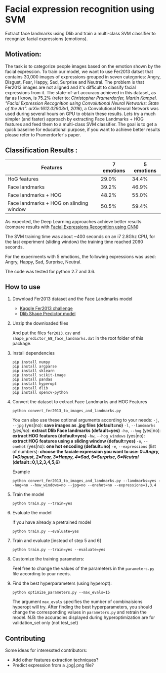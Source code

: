 # Facial expression recognition using SVM

Extract face landmarks using Dlib and train a multi-class SVM classifier to recognize facial expressions (emotions).


## Motivation:

The task is to categorize people images based on the emotion shown by the facial expression. 
To train our model, we want to use Fer2013 datset that contains 30,000 images of expressions grouped in seven categories: Angry, Disgust, Fear, Happy, Sad, Surprise and Neutral.
The problem is that Fer2013 images are not aligned and it's difficult to classify facial expressions from it.
The state-of-art accuracy achieved in this dataset, as far as I know, is 75.2% (refer to: *Christopher Pramerdorfer, Martin Kampel. "Facial Expression Recognition using Convolutional Neural Networks: State of the Art". arXiv:1612.02903v1, 2016*), a Convolutional Neural Network was used during several hours on GPU to obtain these results.
Lets try a much simpler (and faster) approach by extracting Face Landmarks + HOG features and feed them to a multi-class SVM classifier. The goal is to get a quick baseline for educational purpose, if you want to achieve better results please refer to Pramerdorfer's paper. 


## Classification Results :

|       Features                          |  7 emotions   |   5 emotions   |
|-----------------------------------------|---------------|----------------|
| HoG features                            |     29.0%     |      34.4%     |
| Face landmarks                          |     39.2%     |      46.9%     |
| Face landmarks + HOG                    |     48.2%     |      55.0%     |
| Face landmarks + HOG on slinding window |     50.5%     |      59.4%     |

As expected, the Deep Learning approaches achieve better results (compare results with [Facial Expressions Recognition using CNN](https://github.com/amineHorseman/facial-expression-recognition-using-cnn))

The SVM training time was about ~400 seconds on an i7 2.8Ghz CPU, for the last experiment (sliding window) the training time reached 2060 seconds.

For the experiments with 5 emotions, the following expressions was used: Angry, Happy, Sad, Surprise, Neutral.

The code was tested for python 2.7 and 3.6.

## How to use

1. Download Fer2013 dataset and the Face Landmarks model

    - [Kaggle Fer2013 challenge](https://www.kaggle.com/c/challenges-in-representation-learning-facial-expression-recognition-challenge/data)
    - [Dlib Shape Predictor model](http://dlib.net/files/shape_predictor_68_face_landmarks.dat.bz2)

2. Unzip the downloaded files

    And put the files `fer2013.csv` and `shape_predictor_68_face_landmarks.dat` in the root folder of this package.

3. Install dependencies

    ```
    pip install numpy
    pip install argparse
    pip install sklearn
    pip install scikit-image
    pip install pandas
    pip install hyperopt
    pip install dlib
    pip install opencv-python
    ```

4. Convert the dataset to extract Face Landmarks and HOG Features

    ```
    python convert_fer2013_to_images_and_landmarks.py
    ```

    You can also use these optional arguments according to your needs:
    `-j`, `--jpg` (yes|no): **save images as .jpg files (default=no)**
    `-l`, `--landmarks` *(yes|no)*: **extract Dlib Face landmarks (default=yes)**
    `-ho`, `--hog` (yes|no): **extract HOG features (default=yes)**
    `-hw`, `--hog_windows` (yes|no): **extract HOG features using a sliding window (default=yes)**
    `-o`, `--onehot` (yes|no): **one hot encoding (default=no)**
    `-e`, `--expressions` (list of numbers): **choose the faciale expression you want to use: *0=Angry, 1=Disgust, 2=Fear, 3=Happy, 4=Sad, 5=Surprise, 6=Neutral* (default=0,1,2,3,4,5,6)**

    Example
    ```
    python convert_fer2013_to_images_and_landmarks.py --landmarks=yes --hog=no --how_windows=no --jpg=no --onehot=no --expressions=1,3,4
    ```

5. Train the model

    ```
    python train.py --train=yes
    ```

6. Evaluate the model

    If you have already a pretrained model

    ```
    python train.py --evaluate=yes
    ```

7. Train and evaluate [instead of step 5 and 6]

    ```
    python train.py --train=yes --evaluate=yes 
    ```

8. Customize the training parameters:

    Feel free to change the values of the parameters in the `parameters.py` file according to your needs.

9. Find the best hyperparameters (using hyperopt):

    ```
    python optimize_parameters.py --max_evals=15
    ```
    The argument `max_evals` specifies the number of combinaisions hyperopt will try.
    After finding the best hyperparameters, you should change the corresponding values in `parameters.py` and retrain the model.
    N.B: the accuracies displayed during hyperoptimization are for validation_set only (not test_set)
    
## Contributing

Some ideas for interessted contributors:
- Add other features extraction techniques?
- Predict expression from a .jpg|.png file?
